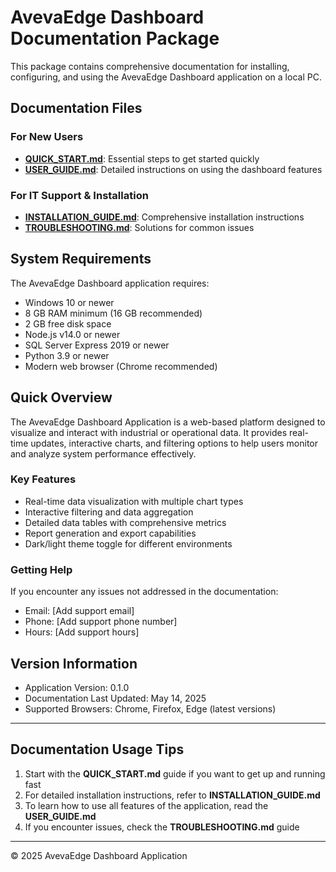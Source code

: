 # AvevaEdge Dashboard Documentation Package

This package contains comprehensive documentation for installing, configuring, and using the AvevaEdge Dashboard application on a local PC.

## Documentation Files

### For New Users
- **[QUICK_START.md](./QUICK_START.md)**: Essential steps to get started quickly
- **[USER_GUIDE.md](./USER_GUIDE.md)**: Detailed instructions on using the dashboard features

### For IT Support & Installation
- **[INSTALLATION_GUIDE.md](./INSTALLATION_GUIDE.md)**: Comprehensive installation instructions
- **[TROUBLESHOOTING.md](./TROUBLESHOOTING.md)**: Solutions for common issues

## System Requirements

The AvevaEdge Dashboard application requires:

- Windows 10 or newer
- 8 GB RAM minimum (16 GB recommended)
- 2 GB free disk space
- Node.js v14.0 or newer
- SQL Server Express 2019 or newer
- Python 3.9 or newer
- Modern web browser (Chrome recommended)

## Quick Overview

The AvevaEdge Dashboard Application is a web-based platform designed to visualize and interact with industrial or operational data. It provides real-time updates, interactive charts, and filtering options to help users monitor and analyze system performance effectively.

### Key Features

- Real-time data visualization with multiple chart types
- Interactive filtering and data aggregation
- Detailed data tables with comprehensive metrics
- Report generation and export capabilities
- Dark/light theme toggle for different environments

### Getting Help

If you encounter any issues not addressed in the documentation:

- Email: [Add support email]
- Phone: [Add support phone number]
- Hours: [Add support hours]

## Version Information

- Application Version: 0.1.0
- Documentation Last Updated: May 14, 2025
- Supported Browsers: Chrome, Firefox, Edge (latest versions)

---

## Documentation Usage Tips

1. Start with the **QUICK_START.md** guide if you want to get up and running fast
2. For detailed installation instructions, refer to **INSTALLATION_GUIDE.md**
3. To learn how to use all features of the application, read the **USER_GUIDE.md**
4. If you encounter issues, check the **TROUBLESHOOTING.md** guide

---

© 2025 AvevaEdge Dashboard Application

